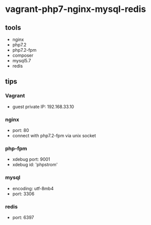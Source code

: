 # vagrant-php7-nginx-mysql-redis

## tools

* nginx
* php7.2
* php7.2-fpm
* composer
* mysql5.7
* redis

## tips
### Vagrant
* guest private IP: 192.168.33.10

### nginx
* port: 80
* connect with php7.2-fpm via unix socket

### php-fpm
* xdebug port: 9001
* xdebug id: 'phpstrom'

### mysql
* encoding: utf-8mb4
* port: 3306

### redis
* port: 6397
